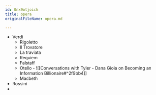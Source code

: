 ```yaml
---
id: 0nx9otjoich
title: opera
originalFileName: opera.md

---
```


* Verdi
  * Rigoletto
  * Il Trovatore
  * La traviata
  * Requiem
  * Falstaff
  * Otello - ![[Conversations with Tyler - Dana Gioia on Becoming an Information Billionaire#^2f9bb4]]
  * Macbeth
* Rossini
*
